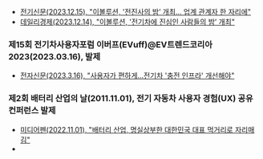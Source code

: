 - [전기신문(2023.12.15), "이볼루션, '전진사의 밤’ 개최… 업계 관계자 한 자리에"](https://www.electimes.com/news/articleView.html?idxno=330353)
- [데일리경제(2023.12.14), "이볼루션, '전기차에 진심인 사람들의 밤’ 개최"](http://www.kdpress.co.kr/news/articleView.html?idxno=125193)
### 제15회 전기차사용자포럼 이버프(EVuff)@EV트렌드코리아 2023(2023.03.16), 발제
- [전자신문(2023.3.16), "사용자가 편하게…전기차 '충전 인프라' 개선해야"](https://www.etnews.com/20230316000165)  
### 제2회 배터리 산업의 날(2011.11.01), 전기 자동차 사용자 경험(UX) 공유 컨퍼런스 발제  
- [미디어펜(2022.11.01), "배터리 산업, 명실상부한 대한민국 대표 먹거리로 자리매김"](https://www.mediapen.com/news/view/766774)
- 
